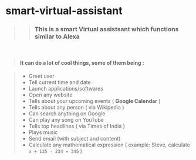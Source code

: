 # smart-virtual-assistant

> >### This is a smart Virtual assistsant  which functions similar to Alexa

<br>

>#### It can do a lot of cool things, some of them being :

> *   Greet user
> *   Tell current time and date
> *   Launch applications/softwares
> *   Open any website
> *    Tells about your upcoming events ( **Google Calendar** )
> *    Tells about any person ( via Wikipedia )
> *    Can search anything on Google
> *    Can play any song on YouTube
> *    Tells top headlines ( via Times of India )
> *    Plays music
> *    Send email (with subject and content)
> *    Calculate any mathematical expression ( example: Steve, calculate `x + 135 - 234 = 345` )
   
 

    
